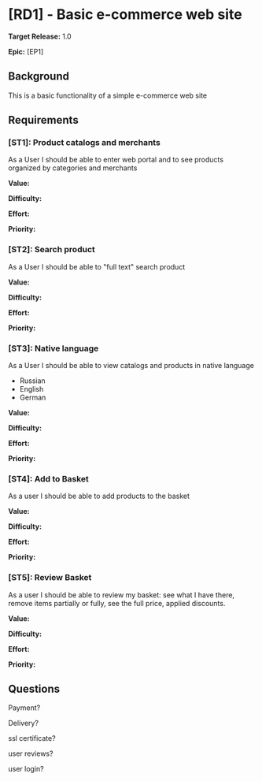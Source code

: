 # [RD1] - Basic e-commerce web site

**Target Release:** 1.0

**Epic:** [EP1]

## Background

This is a basic functionality of a simple e-commerce web site

## Requirements

### [ST1]: Product catalogs and merchants

As a User I should be able to enter web portal and to see products organized by categories and merchants

**Value:**

**Difficulty:**

**Effort:**

**Priority:**


### [ST2]: Search product

As a User I should be able to "full text" search product

**Value:**

**Difficulty:**

**Effort:**

**Priority:**

### [ST3]: Native language

As a User I should be able to view catalogs and products in native language

- Russian
- English
- German

**Value:**

**Difficulty:**

**Effort:**

**Priority:**

### [ST4]: Add to Basket

As a user I should be able to add products to the basket

**Value:**

**Difficulty:**

**Effort:**

**Priority:**

### [ST5]: Review Basket

As a user I should be able to review my basket: see what I have there, remove items partially or fully, see the full price, applied discounts.

**Value:**

**Difficulty:**

**Effort:**

**Priority:**

## Questions

Payment?

Delivery?

ssl certificate?

user reviews?

user login?

